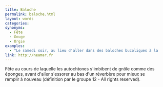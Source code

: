 ```yaml
---
title: Baloche
permalink: baloche.html
layout: words
categories:
synonyms:
  - Fête
  - Gouge
  - Orgie
examples:
  - "Le samedi soir, au lieu d'aller dans des baloches bucoliques à la rencontre d'échansons égrillards."
link: http://neamar.fr
---
```


Fête au cours de laquelle les autochtones s'imbibent de gnôle comme des éponges, avant d'aller s'essorer au bas d'un réverbère pour mieux se remplir à nouveau (définition par le groupe 12 - All rights reserved).

